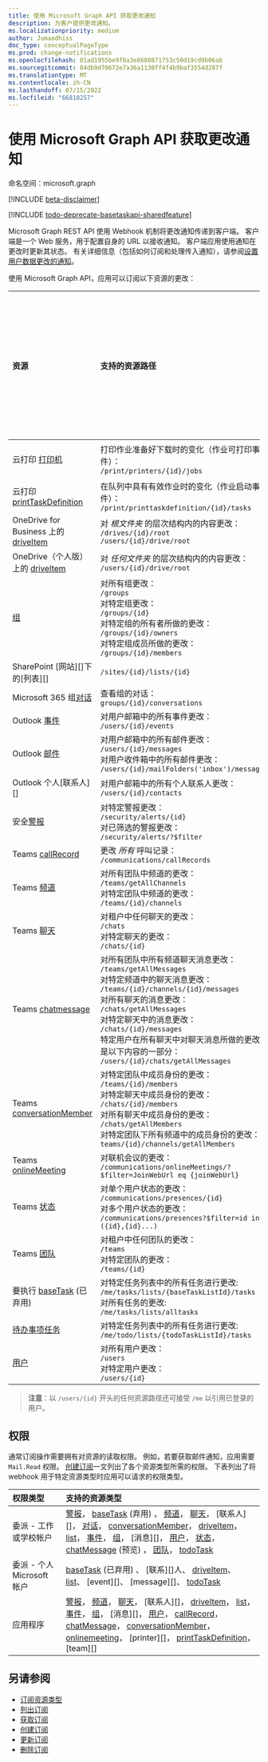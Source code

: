 ```yaml
---
title: 使用 Microsoft Graph API 获取更改通知
description: 为客户提供更改通知。
ms.localizationpriority: medium
author: Jumaodhiss
doc_type: conceptualPageType
ms.prod: change-notifications
ms.openlocfilehash: 01ad1955be9f0a3e8680871753c50d19cd9b06ab
ms.sourcegitcommit: 84db9d70672e7a36a1130ff4f4b9baf3554d287f
ms.translationtype: MT
ms.contentlocale: zh-CN
ms.lasthandoff: 07/15/2022
ms.locfileid: "66810257"
---
```

# <a name="use-the-microsoft-graph-api-to-get-change-notifications"></a>使用 Microsoft Graph API 获取更改通知

命名空间：microsoft.graph

[!INCLUDE [beta-disclaimer](../../includes/beta-disclaimer.md)]

[!INCLUDE [todo-deprecate-basetaskapi-sharedfeature](../includes/todo-deprecate-basetaskapi-sharedfeature.md)]

Microsoft Graph REST API 使用 Webhook 机制将更改通知传递到客户端。 客户端是一个 Web 服务，用于配置自身的 URL 以接收通知。 客户端应用使用通知在更改时更新其状态。 有关详细信息（包括如何订阅和处理传入通知），请参阅[设置用户数据更改的通知](/graph/webhooks)。

使用 Microsoft Graph API，应用可以订阅以下资源的更改：

| **资源** | **支持的资源路径** | **可包含在通知中的资源数据**                  |
|:----------------|:------------|:-----------------------------------------|
| 云打印 [打印机][] | 打印作业准备好下载时的变化（作业可打印事件）：<br>`/print/printers/{id}/jobs` | 不支持 |
| 云打印 [printTaskDefinition][] | 在队列中具有有效作业时的变化（作业启动事件）：<br>`/print/printtaskdefinition/{id}/tasks` | 否 |
| OneDrive for Business 上的 [driveItem][] | 对 _根文件夹_ 的层次结构内的内容更改：<br>`/drives/{id}/root`<br> `/users/{id}/drive/root` | 否 |
| OneDrive（个人版）上的 [driveItem][] | 对 _任何文件夹_ 的层次结构内的内容更改：<br>`/users/{id}/drive/root` | 否 |
| [组][] | 对所有组更改：<br>`/groups` <br>对特定组更改：<br>`/groups/{id}`<br>对特定组的所有者所做的更改：<br>`/groups/{id}/owners`<br>对特定组成员所做的更改：<br>`/groups/{id}/members` | 否 |
| SharePoint [网站][]下的[列表][] | `/sites/{id}/lists/{id}` | 否 |
| Microsoft 365 组[对话][] | 查看组的对话：<br>`groups/{id}/conversations` | 否 |
| Outlook [事件][] | 对用户邮箱中的所有事件更改：<br>`/users/{id}/events` | 是 |
| Outlook [邮件][] | 对用户邮箱中的所有邮件更改： <br>`/users/{id}/messages`<br>对用户收件箱中的所有邮件更改：<br>`/users/{id}/mailFolders('inbox')/messages` | 是 |
| Outlook 个人[联系人][] | 对用户邮箱中的所有个人联系人更改：<br>`/users/{id}/contacts` | 是 |
| 安全[警报][] | 对特定警报更改：<br>`/security/alerts/{id}` <br>对已筛选的警报更改：<br> `/security/alerts/?$filter`| 否 |
| Teams [callRecord][] | 更改 _所有_ 呼叫记录： `/communications/callRecords` | 否 |
| Teams [频道][] | 对所有团队中频道的更改：<br>`/teams/getAllChannels` <br>对特定团队中频道的更改：<br>`/teams/{id}/channels` | 是 |
| Teams [聊天][] | 对租户中任何聊天的更改：<br>`/chats` <br>对特定聊天的更改：<br>`/chats/{id}` | 是 |
| Teams [chatmessage][] | 对所有团队中所有频道聊天消息更改：<br>`/teams/getAllMessages` <br>对特定频道中的聊天消息更改：<br>`/teams/{id}/channels/{id}/messages`<br>对所有聊天的消息更改：<br>`/chats/getAllMessages` <br>对特定聊天中的消息更改：<br>`/chats/{id}/messages`<br>特定用户在所有聊天中对聊天消息所做的更改是以下内容的一部分：<br>`/users/{id}/chats/getAllMessages` | 是 |
| Teams [conversationMember][] | 对特定团队中成员身份的更改：<br>`/teams/{id}/members` <br> 对特定聊天中成员身份的更改：<br>`/chats/{id}/members` <br> 对所有聊天中成员身份的更改：<br>`/chats/getAllMembers` <br> 对特定团队下所有频道中的成员身份的更改：<br>`teams/{id}/channels/getAllMembers` | 是 |
| Teams [onlineMeeting][] | 对联机会议的更改： <br>`/communications/onlineMeetings/?$filter=JoinWebUrl eq {joinWebUrl}` | 是 |
| Teams [状态][] | 对单个用户状态的更改： `/communications/presences/{id}` <br> 对多个用户状态的更改：<br> `/communications/presences?$filter=id in ({id},{id}...)` | 是 |
| Teams [团队][] | 对租户中任何团队的更改：<br>`/teams` <br>对特定团队的更改：<br>`/teams/{id}` | 是 |
| 要执行 [baseTask][] (已弃用)  | 对特定任务列表中的所有任务进行更改:<br>`/me/tasks/lists/{baseTaskListId}/tasks`<br>对所有任务的更改:<br>`/me/tasks/lists/alltasks` | 否 |
| [待办事项任务][] | 对特定任务列表中的所有任务进行更改:<br>`/me/todo/lists/{todoTaskListId}/tasks` | 否 |
| [用户][] | 对所有用户更改：<br>`/users` <br>对特定用户更改：<br>`/users/{id}`| 否 |


> **注意**：以 `/users/{id}` 开头的任何资源路径还可接受 `/me` 以引用已登录的用户。

## <a name="permissions"></a>权限

通常订阅操作需要拥有对资源的读取权限。 例如，若要获取邮件通知，应用需要 `Mail.Read` 权限。 [创建订阅](../api/subscription-post-subscriptions.md)一文列出了各个资源类型所需的权限。 下表列出了将 webhook 用于特定资源类型时应用可以请求的权限类型。

| 权限类型                        | 支持的资源类型                                                      |
| :------------------------------------- | :------------------------------------------------------------------------------------ |
| 委派 - 工作或学校帐户     | [警报][]， [baseTask][] (弃用) ， [频道][]， [聊天][]， [联系人][]， [对话][]， [conversationMember][]， [driveItem][]， [list][]， [事件][]， [组][]， [消息][]， [用户][]， [状态][]， [chatMessage][] (预览) ， [团队][]， [todoTask][] |
| 委派 - 个人 Microsoft 帐户 | [baseTask][] (已弃用) 、 [联系][]人、 [driveItem][]、 [list][]、 [event][]、 [message][]、 [todoTask][]                                   |
| 应用程序                            | [警报][]， [频道][]， [聊天][]， [联系人][]， [driveItem][]， [list][]， [事件][]， [组][]， [消息][]， [用户][]， [callRecord][]， [chatMessage][]， [conversationMember][]， [onlinemeeting][]， [printer][]， [printTaskDefinition][]， [team][] |

## <a name="see-also"></a>另请参阅

- [订阅资源类型](subscription.md)
- [列出订阅](../api/subscription-list.md)
- [获取订阅](../api/subscription-get.md)
- [创建订阅](../api/subscription-post-subscriptions.md)
- [更新订阅](../api/subscription-update.md)
- [删除订阅](../api/subscription-delete.md)

[聊天]: ./chat.md
[chatMessage]: ./chatmessage.md
[contact]: ./contact.md
[对话]: ./conversation.md
[conversationMember]: ./conversationmember.md
[频道]: ./channel.md
[driveItem]: ./driveitem.md
[list]: ./list.md
[site]: ./site.md
[事件]: ./event.md
[组]: ./group.md
[邮件]: ./message.md
[用户]: ./user.md
[callRecord]: ./callrecords-callrecord.md
[警报]: ./alert.md
[状态]: ./presence.md
[打印机]: ./printer.md
[printTaskDefinition]: ./printtaskdefinition.md
[团队]: ./team.md
[baseTask]: ./baseTask.md
[todoTask]: ./todotask.md
[待办事项任务]: ./todotask.md
[onlineMeeting]: ./onlinemeeting.md
